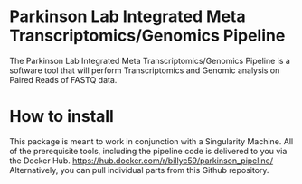 # Parkinson Lab Integrated Meta Transcriptomics/Genomics Pipeline
The Parkinson Lab Integrated Meta Transcriptomics/Genomics Pipeline is a software tool that will perform Transcriptomics and Genomic analysis
on Paired Reads of FASTQ data.

# How to install
This package is meant to work in conjunction with a Singularity Machine.  All of the prerequisite tools, including the pipeline code
is delivered to you via the Docker Hub. https://hub.docker.com/r/billyc59/parkinson_pipeline/
Alternatively, you can pull individual parts from this Github repository.


